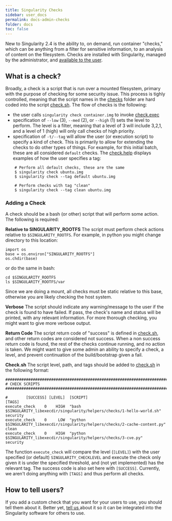```yaml
---
title: Singularity Checks
sidebar: user_docs
permalink: docs-admin-checks
folder: docs
toc: false
---
```


New to Singularity 2.4 is the ability to, on demand, run container "checks," which can be anything from a filter for sensitive information, to an analysis of content on the filesystem. Checks are installed with Singularity, managed by the administrator, and [available to the user](/docs-user-checks).


## What is a check?
Broadly, a check is a script that is run over a mounted filesystem, primary with the purpose of checking for some security issue. This process is tighly controlled, meaning that the script names in the [checks](https://github.com/singularityware/singularity/tree/development/libexec/helpers/checks) folder are hard coded into the script [check.sh](https://github.com/singularityware/singularity/blob/development/libexec/helpers/check.sh). The flow of checks is the following:

 - the user calls `singularity check container.img` to invoke [check.exec](https://github.com/singularityware/singularity/blob/development/libexec/cli/check.exec)
 - specification of `--low` (3), `--med` (2), or `--high` (1) sets the level to perform. The level is a filter, meaning that a level of 3 will include 3,2,1, and a level of 1 (high) will only call checks of high priority.
 - specification of `-t/--tag` will allow the user (or execution script) to specify a kind of check. This is primarily to allow for extending the checks to do other types of things. For example, for this initial batch, these are all considered `default` checks. The [check.help](https://github.com/singularityware/singularity/blob/development/libexec/cli/check.help) displays examples of how the user specifies a tag:

```
    # Perform all default checks, these are the same
    $ singularity check ubuntu.img
    $ singularity check --tag default ubuntu.img

    # Perform checks with tag "clean"
    $ singularity check --tag clean ubuntu.img
```
 
### Adding a Check
A check should be a bash (or other) script that will perform some action. The following is required:

**Relative to SINGULARITY_ROOTFS**
The script must perform check actions relative to `$SINGULARITY_ROOTFS`. For example, in python you might change directory to this location:

```
import os
base = os.environ["SINGULARITY_ROOTFS"]
os.chdir(base)
```

or do the same in bash:

```
cd $SINGULARITY_ROOTFS
ls $SINGULARITY_ROOTFS/var
```

Since we are doing a mount, all checks must be static relative to this base, otherwise you are likely checking the host system.

**Verbose**
The script should indicate any warning/message to the user if the check is found to have failed. If pass, the check's name and status will be printed, with any relevant information. For more thorough checking, you might want to give more verbose output.

**Return Code**
The script return code of "success" is defined in [check.sh](check.sh), and other return codes are considered not success. When a non success return code is found, the rest of the checks continue running, and no action is taken. We might want to give some admin an ability to specify a check, a level, and prevent continuation of the build/bootstrap given a fail.

**Check.sh**
The script level, path, and tags should be added to [check.sh](check.sh) in the following format:

```
##################################################################################
# CHECK SCRIPTS
##################################################################################

#        [SUCCESS] [LEVEL]  [SCRIPT]                                                                         [TAGS]
execute_check    0    HIGH  "bash $SINGULARITY_libexecdir/singularity/helpers/checks/1-hello-world.sh"       security
execute_check    0     LOW  "python $SINGULARITY_libexecdir/singularity/helpers/checks/2-cache-content.py"   clean
execute_check    0    HIGH  "python $SINGULARITY_libexecdir/singularity/helpers/checks/3-cve.py"             security
```

The function `execute_check` will compare the level (`[LEVEL]`) with the user specified (or default) `SINGULARITY_CHECKLEVEL` and execute the check only given it is under the specified threshold, and (not yet implemented) has the relevant tag. The success code is also set here with `[SUCCESS]`. Currently, we aren't doing anything with `[TAGS]` and thus perform all checks.


## How to tell users?
If you add a custom check that you want for your users to use, you should tell them about it. Better yet, <a href="https://github.com/singularityware/singularity/issues" target="_blank">tell us </a> about it so it can be integrated into the Singularity software for others to use.
